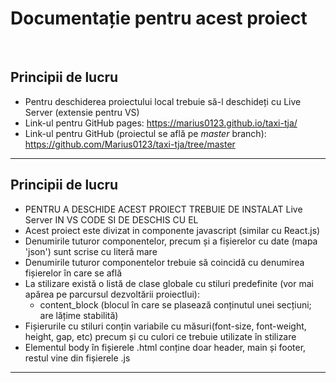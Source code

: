 <h1>Documentație pentru acest proiect</h1>
<br>
<h2>Principii de lucru</h2>
<ul>
    <li>Pentru deschiderea proiectului local trebuie să-l deschideți cu Live Server (extensie pentru VS)</li>
    <li>Link-ul pentru GitHub pages: <a href="https://marius0123.github.io/taxi-tja/">https://marius0123.github.io/taxi-tja/</a></li>
    <li>Link-ul pentru GitHub (proiectul se află pe <i>master</i> branch): <a href="https://github.com/Marius0123/taxi-tja/tree/master">https://github.com/Marius0123/taxi-tja/tree/master</a></li>
    
</ul>
<hr>
<h2>Principii de lucru</h2>
<ul>
    <li>PENTRU A DESCHIDE ACEST PROIECT TREBUIE DE INSTALAT Live Server IN VS CODE SI DE DESCHIS CU EL</li>
    <li>Acest proiect este divizat in componente javascript (similar cu React.js)</li>
    <li>Denumirile tuturor componentelor, precum și a fișierelor cu date (mapa 'json') sunt scrise cu literă mare</li>
    <li>Denumirile tuturor componentelor trebuie să coincidă cu denumirea fișierelor în care se află</li>
    <li>La stilizare există o listă de clase globale cu stiluri predefinite (vor mai apărea pe parcursul dezvoltării proiectlui): 
        <ul>
            <li>content_block (blocul în care se plasează conținutul unei secțiuni; are lățime stabilită)</li>
        </ul>
    </li>
    <li>Fișierurile cu stiluri conțin variabile cu măsuri(font-size, font-weight, height, gap, etc) precum și cu culori ce trebuie utilizate în stilizare</li>
    <li>Elementul body în fișierele .html conține doar header, main și footer, restul vine din fișierele .js</li>
</ul>
<hr>